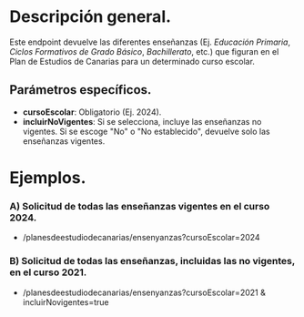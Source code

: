# Descripción general.

Este endpoint devuelve las diferentes enseñanzas (Ej. *Educación Primaria*, *Ciclos Formativos de Grado Básico*, *Bachillerato*, etc.) que figuran en el Plan de Estudios de Canarias para un determinado curso escolar.

## Parámetros específicos.

* **cursoEscolar**: Obligatorio (Ej. 2024).
* **incluirNoVigentes**: Si se selecciona, incluye las enseñanzas no vigentes. Si se escoge "No" o "No establecido", devuelve solo las enseñanzas vigentes.

# Ejemplos.
### A) Solicitud de todas las enseñanzas vigentes en el curso 2024.
* /planesdeestudiodecanarias/ensenyanzas?cursoEscolar=2024

### B) Solicitud de todas las enseñanzas, incluidas las no vigentes, en el curso 2021.
* /planesdeestudiodecanarias/ensenyanzas?cursoEscolar=2021 & incluirNovigentes=true
